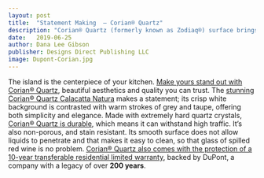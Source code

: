 ```yaml
---
layout: post
title:  "Statement Making  – Corian® Quartz"
description: "Corian® Quartz (formerly known as Zodiaq®) surface brings the best of nature and science to contemporary residential and commercial design. Engineered with pure quartz crystals, beaming with diamond-like radiance, Corian® Quartz is visually striking — and utterly unique. "
date:   2019-06-25
author: Dana Lee Gibson
publisher: Designs Direct Publishing LLC
image: Dupont-Corian.jpg
---
```


The island is the centerpiece of your kitchen. [Make yours stand out with Corian® Quartz](http://www.corianquartz.com/-zodiaq-us), beautiful aesthetics and quality you can trust. The [stunning Corian® Quartz Calacatta Natura](http://www.corianquartz.com/-zodiaq-us) makes a statement; its crisp white background is contrasted with warm strokes of grey and taupe, offering both simplicity and elegance. <!--more-->Made with extremely hard quartz crystals, [Corian® Quartz is durable](http://www.corianquartz.com/-zodiaq-us), which means it can withstand high traffic. It’s also non-porous, and stain resistant. Its smooth surface does not allow liquids to penetrate and that makes it easy to clean, so that glass of spilled red wine is no problem. [Corian® Quartz also comes with the protection of a 10-year transferable residential limited warranty](http://www.corianquartz.com/-zodiaq-us), backed by DuPont, a company with a legacy of over **200 years**. 
